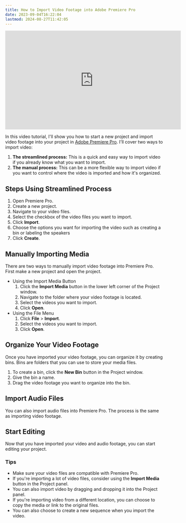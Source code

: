 ```yaml
---
title: How to Import Video Footage into Adobe Premiere Pro
date: 2023-09-04T16:22:04
lastmod: 2024-08-27T11:42:05
---
```


<div class="iframe-16-9-container">
<iframe class="youTubeIframe" width="560" height="315" src="https://www.youtube.com/embed/kpsxbwX0Mps?" title="YouTube video player" frameborder="0" allow="accelerometer; autoplay; clipboard-write; encrypted-media; gyroscope; picture-in-picture; web-share" allowfullscreen></iframe>
</div>

In this video tutorial, I'll show you how to start a new project and import video footage into your project in [Adobe Premiere Pro](adobe-premiere.md). I'll cover two ways to import video:

1. **The streamlined process:** This is a quick and easy way to import video if you already know what you want to import.
2. **The manual process:** This can be a more flexible way to import video if you want to control where the video is imported and how it's organized.

## Steps Using Streamlined Process

1. Open Premiere Pro.
2. Create a new project.
3. Navigate to your video files.
4. Select the checkbox of the video files you want to import.
5. Click **Import**.
6. Choose the options you want for importing the video such as creating a bin or labeling the speakers
7. Click **Create**.

## Manually Importing Media

There are two ways to manually import video footage into Premiere Pro. First make a new project and open the project.

- Using the Import Media Button
  1. Click the **Import Media** button in the lower left corner of the Project window.
  2. Navigate to the folder where your video footage is located.
  3. Select the videos you want to import.
  4. Click **Open**.
- Using the File Menu
  1. Click **File** > **Import**.
  2. Select the videos you want to import.
  3. Click **Open**.

## Organize Your Video Footage

Once you have imported your video footage, you can organize it by creating bins. Bins are folders that you can use to store your media files.

1. To create a bin, click the **New Bin** button in the Project window.
2. Give the bin a name.
3. Drag the video footage you want to organize into the bin.

## Import Audio Files

You can also import audio files into Premiere Pro. The process is the same as importing video footage.

## Start Editing

Now that you have imported your video and audio footage, you can start editing your project.

### Tips

- Make sure your video files are compatible with Premiere Pro.
- If you're importing a lot of video files, consider using the **Import Media** button in the Project panel.
- You can also import video by dragging and dropping it into the Project panel.
- If you're importing video from a different location, you can choose to copy the media or link to the original files.
- You can also choose to create a new sequence when you import the video.
